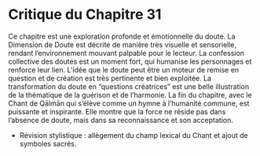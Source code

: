 # Critique du Chapitre 31

Ce chapitre est une exploration profonde et émotionnelle du doute. La Dimension de Doute est décrite de manière très visuelle et sensorielle, rendant l’environnement mouvant palpable pour le lecteur. La confession collective des doutes est un moment fort, qui humanise les personnages et renforce leur lien.
L’idée que le doute peut être un moteur de remise en question et de création est très pertinente et bien exploitée. La transformation du doute en “questions créatrices” est une belle illustration de la thématique de la guérison et de l’harmonie.
La fin du chapitre, avec le Chant de Qālmān qui s’élève comme un hymne à l’humanité commune, est puissante et inspirante. Elle montre que la force ne réside pas dans l’absence de doute, mais dans sa reconnaissance et son acceptation.
- Révision stylistique : allègement du champ lexical du Chant et ajout de symboles sacrés.
